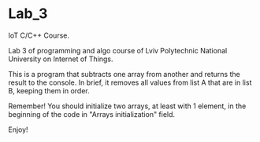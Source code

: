 # Lab_3
IoT C/C++ Course.

Lab 3 of programming and algo course of Lviv Polytechnic National University on Internet of Things.

This is a program that subtracts one array from another and returns the result to the console. In brief, it removes all values from list A that are in list B, keeping them in order.

Remember! You should initialize two arrays, at least with 1 element, in the beginning of the code in "Arrays initialization" field.

Enjoy!
